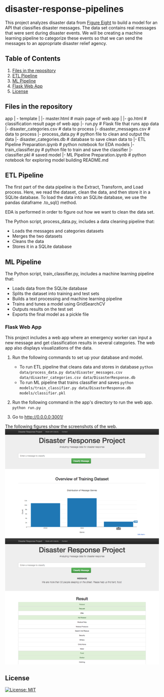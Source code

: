 # disaster-response-pipelines
This project analyzes disaster data from [Figure Eight](https://www.figure-eight.com/) to build a model for an API that classifies disaster messages. The data set contains real messages that were sent during disaster events. We will be creating a machine learning pipeline to categorize these events so that we can send the messages to an appropriate disaster relief agency.

## Table of Contents
1. [Files in the repository](#files)
2. [ETL Pipeline](#etl)
3. [ML Pipeline](#ml)
4. [Flask Web App](#web)
5. [License](#license)

<a name="files"></a>
## Files in the repository
app
| - template
| |- master.html # main page of web app
| |- go.html # classification result page of web app
|- run.py # Flask file that runs app
data
|- disaster_categories.csv # data to process
|- disaster_messages.csv # data to process
|- process_data.py # python file to clean and output the data
|- disaster_categories.db # database to save clean data to
|- ETL Pipeline Preparation.ipynb # python notebook for EDA
models
|- train_classifier.py # python file to train and save the classifier
|- classifier.pkl # saved model
|- ML Pipeline Preparation.ipynb # python notebook for exploring model building
README.md

<a name="etl"></a>
## ETL Pipeline
The first part of the data pipeline is the Extract, Transform, and Load process. Here, we read the dataset, clean the data, and then store it in a SQLite database. To load the data into an SQLite database, we use the pandas dataframe .to_sql() method.

EDA is performed in order to figure out how we want to clean the data set.

The Python script, process_data.py, includes a data cleaning pipeline that:

- Loads the messages and categories datasets
- Merges the two datasets
- Cleans the data
- Stores it in a SQLite database

<a name="ml"></a>
## ML Pipeline
The Python script, train_classifier.py, includes a machine learning pipeline that:

- Loads data from the SQLite database
- Splits the dataset into training and test sets
- Builds a text processing and machine learning pipeline
- Trains and tunes a model using GridSearchCV
- Outputs results on the test set
- Exports the final model as a pickle file

<a name="web"></a>
### Flask Web App
This project includes a web app where an emergency worker can input a new message and get classification results in several categories. The web app also displays visualizations of the data.

1. Run the following commands to set up your database and model.

    - To run ETL pipeline that cleans data and stores in database
        `python data/process_data.py data/disaster_messages.csv data/disaster_categories.csv data/DisasterResponse.db`
    - To run ML pipeline that trains classifier and saves
        `python models/train_classifier.py data/DisasterResponse.db models/classifier.pkl`

2. Run the following command in the app's directory to run the web app.
    `python run.py`

3. Go to http://0.0.0.0:3001/

The following figures show the screenshots of the web.
![plot](images/disaster-response-project1.png)
![plot](images/disaster-response-project2.png)

<a name="license"></a>
## License
[![License: MIT](https://img.shields.io/badge/License-MIT-yellow.svg)](https://opensource.org/licenses/MIT)
